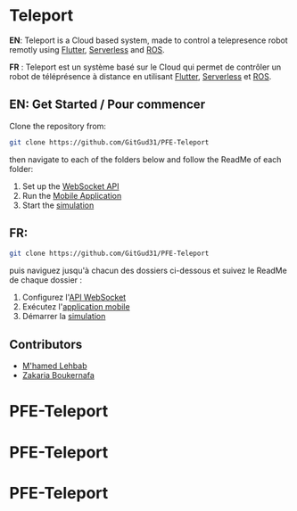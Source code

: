 # Teleport
**EN**: Teleport is a Cloud based system, made to control a telepresence robot remotly using [Flutter](https://flutter.dev/), [Serverless](https://www.serverless.com/) and [ROS](https://www.ros.org/).

**FR** : Teleport est un système basé sur le Cloud qui permet de contrôler un robot de téléprésence à distance en utilisant [Flutter](https://flutter.dev/), [Serverless](https://www.serverless.com/) et [ROS](https://www.ros.org/).

## EN: Get Started / Pour commencer

Clone the repository from: 

 ````bash
git clone https://github.com/GitGud31/PFE-Teleport
 ````
then navigate to each of the folders below and follow the ReadMe of each folder:

 1. Set up the [WebSocket API](https://github.com/GitGud31/PFE-Teleport/tree/master/API)
 2. Run the [Mobile Application](https://github.com/GitGud31/PFE-Teleport/tree/master/Mobile_Application)
 3. Start the [simulation](https://github.com/GitGud31/PFE-Teleport/tree/master/ROS_Simulation)
 
## FR: 

````Bash
git clone https://github.com/GitGud31/PFE-Teleport
 ````
puis naviguez jusqu'à chacun des dossiers ci-dessous et suivez le ReadMe de chaque dossier :

 1. Configurez l'[API WebSocket](https://github.com/GitGud31/PFE-Teleport/tree/master/API)
 2. Exécutez l'[application mobile](https://github.com/GitGud31/PFE-Teleport/tree/master/Mobile_Application)
 3. Démarrer la [simulation](https://github.com/GitGud31/PFE-Teleport/tree/master/ROS_Simulation)


## Contributors
 - [M'hamed Lehbab](https://github.com/GitGud31)
 - [Zakaria Boukernafa](https://github.com/zakariaBoukernafa)
 

# PFE-Teleport
# PFE-Teleport
# PFE-Teleport
